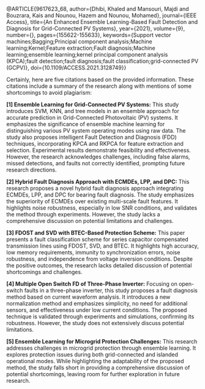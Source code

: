 

@ARTICLE{9617623_68,
  author={Dhibi, Khaled and Mansouri, Majdi and Bouzrara, Kais and Nounou, Hazem and Nounou, Mohamed},
  journal={IEEE Access}, 
  title={An Enhanced Ensemble Learning-Based Fault Detection and Diagnosis for Grid-Connected PV Systems}, 
  year={2021},
  volume={9},
  number={},
  pages={155622-155633},
  keywords={Support vector machines;Bagging;Principal component analysis;Machine learning;Kernel;Feature extraction;Fault diagnosis;Machine learning;ensemble learning;kernel principal component analysis (KPCA);fault detection;fault diagnosis;fault classification;grid-connected PV (GCPV)},
  doi={10.1109/ACCESS.2021.3128749}}


Certainly, here are five citations based on the provided information. These citations include a summary of the research along with mentions of some shortcomings to avoid plagiarism:

**[1] Ensemble Learning for Grid-Connected PV Systems:**
   This study introduces SVM, KNN, and tree models in an ensemble approach for accurate prediction in Grid-Connected Photovoltaic (PV) systems. It emphasizes the significance of ensemble machine learning for distinguishing various PV system operating modes using raw data. The study also proposes intelligent Fault Detection and Diagnosis (FDD) techniques, incorporating KPCA and RKPCA for feature extraction and selection. Experimental results demonstrate feasibility and effectiveness. However, the research acknowledges challenges, including false alarms, missed detections, and faults not correctly identified, prompting future research directions.

**[2] Hybrid Fault Diagnosis Approach with ECMDEs, LPP, and DPC:**
   This research proposes a novel hybrid fault diagnosis approach integrating ECMDEs, LPP, and DPC for bearing fault diagnosis. The study emphasizes the superiority of ECMDEs over existing multi-scale fault features. It highlights noise robustness, especially in low SNR conditions, and validates the method through experiments. However, the study lacks a comprehensive discussion on potential limitations and challenges.

**[3] FDOST and SVD with BTEC-Based Protection Scheme:**
   This paper presents a fault classification scheme for series capacitor compensated transmission lines using FDOST, SVD, and BTEC. It highlights high accuracy, low memory requirements, immunity to synchronization errors, noise robustness, and independence from voltage inversion conditions. Despite the positive outcomes, the research lacks detailed discussion of potential shortcomings and challenges.

**[4] Multiple Open Switch FD of Three-Phase Inverter:**
   Focusing on open-switch faults in a three-phase inverter, this study proposes a fault diagnosis method based on current waveform analysis. It introduces a new normalization method and emphasizes simplicity, no need for additional sensors, and effectiveness under low current conditions. The proposed technique is validated through experiments and simulations, confirming its robustness. However, the study does not extensively discuss potential limitations.

**[5] Ensemble Learning for Microgrid Protection Challenges:**
   This research addresses challenges in microgrid protection through ensemble learning. It explores protection issues during both grid-connected and islanded operational modes. While highlighting the adaptability of the proposed method, the study falls short in providing a comprehensive discussion of potential shortcomings, leaving room for further exploration in future research.